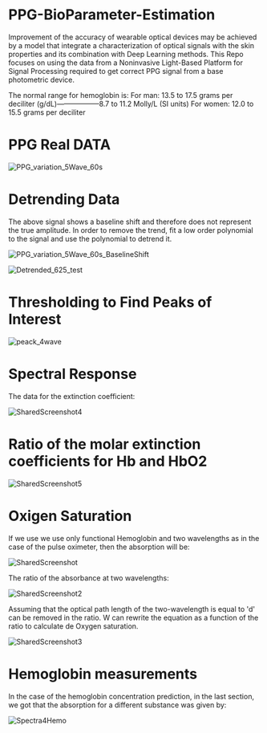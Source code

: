# PPG-BioParameter-Estimation
Improvement of the accuracy of wearable optical devices may be achieved by a model that integrate a characterization of optical signals with the skin properties and its combination with Deep Learning methods. This Repo focuses on using the data from a Noninvasive Light-Based Platform for Signal Processing required to get correct PPG signal from a base photometric device.

The normal range for hemoglobin is:
For man: 13.5 to 17.5 grams per deciliter (g/dL)——————8.7 to 11.2 Molly/L (SI units)
For women: 12.0 to 15.5 grams per deciliter


# PPG Real DATA

![PPG_variation_5Wave_60s](https://user-images.githubusercontent.com/55849820/153887105-a8a42eb0-bd09-4f8c-9533-460c56e109b9.png)


# Detrending Data
The above signal shows a baseline shift and therefore does not represent the true amplitude. In order to remove the trend, fit a low order polynomial to the signal and use the polynomial to detrend it.


![PPG_variation_5Wave_60s_BaselineShift](https://user-images.githubusercontent.com/55849820/153887180-dc3f80ce-7a47-478d-a050-8245901ed80f.png)

![Detrended_625_test](https://user-images.githubusercontent.com/55849820/153887477-7a4b3469-ec63-447f-b27d-d2561da8cbf8.png)


# Thresholding to Find Peaks of Interest


![peack_4wave](https://user-images.githubusercontent.com/55849820/153887578-18e65ba8-628d-413a-b04c-491397a6e129.png)


# Spectral Response
The data for the extinction coefficient:

![SharedScreenshot4](https://user-images.githubusercontent.com/55849820/153889671-dc760b93-31d4-43eb-9b13-a7e908b5dd9f.jpg)

# Ratio of the molar extinction coefficients for Hb and HbO2


![SharedScreenshot5](https://user-images.githubusercontent.com/55849820/153916144-8c45f658-ba2a-4e3f-90b3-aecdd07db6ce.jpg)


# Oxigen Saturation
If we use we use only functional Hemoglobin and two wavelengths as in the case of the pulse oximeter, then the absorption will be:

![SharedScreenshot](https://user-images.githubusercontent.com/55849820/153888381-87a74f87-eb68-43d7-9dba-ab34fdb0bf6e.jpg)

The ratio of the absorbance at two wavelengths:

![SharedScreenshot2](https://user-images.githubusercontent.com/55849820/153888551-f003dc04-d504-4ab5-aef4-2bbdff0e7ed8.jpg)

Assuming that the optical path length of the two-wavelength is equal to 'd' can be removed in the ratio. W can rewrite the equation as a function of the ratio to calculate de Oxygen saturation.

![SharedScreenshot3](https://user-images.githubusercontent.com/55849820/153888820-d7bfb31d-2a28-409e-9672-a1ae545dee7d.jpg)

# Hemoglobin measurements
In the case of the hemoglobin concentration prediction, in the last section, we got that the absorption for a different substance was given by: 


![Spectra4Hemo](https://user-images.githubusercontent.com/55849820/153916583-8e7c4e93-96ed-4ca9-a2cc-a58e7e4972a8.jpg)









